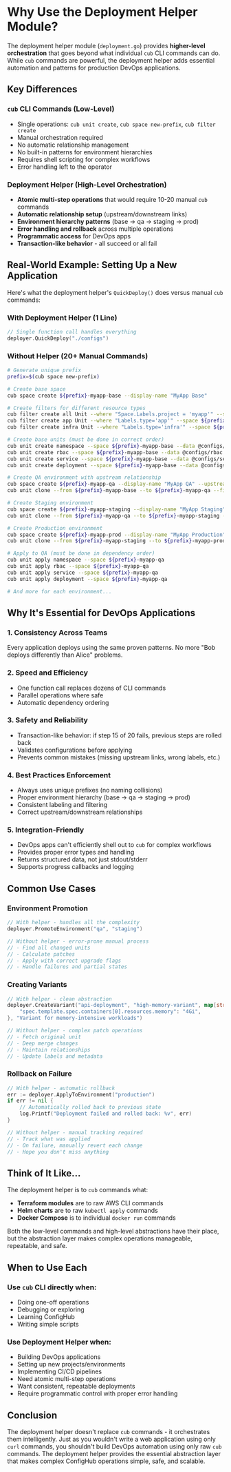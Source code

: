# Why Use the Deployment Helper Module?

The deployment helper module (`deployment.go`) provides **higher-level orchestration** that goes beyond what individual `cub` CLI commands can do. While `cub` commands are powerful, the deployment helper adds essential automation and patterns for production DevOps applications.

## Key Differences

### `cub` CLI Commands (Low-Level)
- Single operations: `cub unit create`, `cub space new-prefix`, `cub filter create`
- Manual orchestration required
- No automatic relationship management
- No built-in patterns for environment hierarchies
- Requires shell scripting for complex workflows
- Error handling left to the operator

### Deployment Helper (High-Level Orchestration)
- **Atomic multi-step operations** that would require 10-20 manual `cub` commands
- **Automatic relationship setup** (upstream/downstream links)
- **Environment hierarchy patterns** (base → qa → staging → prod)
- **Error handling and rollback** across multiple operations
- **Programmatic access** for DevOps apps
- **Transaction-like behavior** - all succeed or all fail

## Real-World Example: Setting Up a New Application

Here's what the deployment helper's `QuickDeploy()` does versus manual `cub` commands:

### With Deployment Helper (1 Line)
```go
// Single function call handles everything
deployer.QuickDeploy("./configs")
```

### Without Helper (20+ Manual Commands)
```bash
# Generate unique prefix
prefix=$(cub space new-prefix)

# Create base space
cub space create ${prefix}-myapp-base --display-name "MyApp Base"

# Create filters for different resource types
cub filter create all Unit --where "Space.Labels.project = 'myapp'" --space ${prefix}-myapp-base
cub filter create app Unit --where "Labels.type='app'" --space ${prefix}-myapp-base
cub filter create infra Unit --where "Labels.type='infra'" --space ${prefix}-myapp-base

# Create base units (must be done in correct order)
cub unit create namespace --space ${prefix}-myapp-base --data @configs/namespace.yaml
cub unit create rbac --space ${prefix}-myapp-base --data @configs/rbac.yaml
cub unit create service --space ${prefix}-myapp-base --data @configs/service.yaml
cub unit create deployment --space ${prefix}-myapp-base --data @configs/deployment.yaml

# Create QA environment with upstream relationship
cub space create ${prefix}-myapp-qa --display-name "MyApp QA" --upstream ${prefix}-myapp-base
cub unit clone --from ${prefix}-myapp-base --to ${prefix}-myapp-qa --filter app --upstream

# Create Staging environment
cub space create ${prefix}-myapp-staging --display-name "MyApp Staging" --upstream ${prefix}-myapp-qa
cub unit clone --from ${prefix}-myapp-qa --to ${prefix}-myapp-staging --filter app --upstream

# Create Production environment
cub space create ${prefix}-myapp-prod --display-name "MyApp Production" --upstream ${prefix}-myapp-staging
cub unit clone --from ${prefix}-myapp-staging --to ${prefix}-myapp-prod --filter app --upstream

# Apply to QA (must be done in dependency order)
cub unit apply namespace --space ${prefix}-myapp-qa
cub unit apply rbac --space ${prefix}-myapp-qa
cub unit apply service --space ${prefix}-myapp-qa
cub unit apply deployment --space ${prefix}-myapp-qa

# And more for each environment...
```

## Why It's Essential for DevOps Applications

### 1. **Consistency Across Teams**
Every application deploys using the same proven patterns. No more "Bob deploys differently than Alice" problems.

### 2. **Speed and Efficiency**
- One function call replaces dozens of CLI commands
- Parallel operations where safe
- Automatic dependency ordering

### 3. **Safety and Reliability**
- Transaction-like behavior: if step 15 of 20 fails, previous steps are rolled back
- Validates configurations before applying
- Prevents common mistakes (missing upstream links, wrong labels, etc.)

### 4. **Best Practices Enforcement**
- Always uses unique prefixes (no naming collisions)
- Proper environment hierarchy (base → qa → staging → prod)
- Consistent labeling and filtering
- Correct upstream/downstream relationships

### 5. **Integration-Friendly**
- DevOps apps can't efficiently shell out to `cub` for complex workflows
- Provides proper error types and handling
- Returns structured data, not just stdout/stderr
- Supports progress callbacks and logging

## Common Use Cases

### Environment Promotion
```go
// With helper - handles all the complexity
deployer.PromoteEnvironment("qa", "staging")

// Without helper - error-prone manual process
// - Find all changed units
// - Calculate patches
// - Apply with correct upgrade flags
// - Handle failures and partial states
```

### Creating Variants
```go
// With helper - clean abstraction
deployer.CreateVariant("api-deployment", "high-memory-variant", map[string]interface{}{
    "spec.template.spec.containers[0].resources.memory": "4Gi",
}, "Variant for memory-intensive workloads")

// Without helper - complex patch operations
// - Fetch original unit
// - Deep merge changes
// - Maintain relationships
// - Update labels and metadata
```

### Rollback on Failure
```go
// With helper - automatic rollback
err := deployer.ApplyToEnvironment("production")
if err != nil {
    // Automatically rolled back to previous state
    log.Printf("Deployment failed and rolled back: %v", err)
}

// Without helper - manual tracking required
// - Track what was applied
// - On failure, manually revert each change
// - Hope you don't miss anything
```

## Think of It Like...

The deployment helper is to `cub` commands what:
- **Terraform modules** are to raw AWS CLI commands
- **Helm charts** are to raw `kubectl apply` commands
- **Docker Compose** is to individual `docker run` commands

Both the low-level commands and high-level abstractions have their place, but the abstraction layer makes complex operations manageable, repeatable, and safe.

## When to Use Each

### Use `cub` CLI directly when:
- Doing one-off operations
- Debugging or exploring
- Learning ConfigHub
- Writing simple scripts

### Use Deployment Helper when:
- Building DevOps applications
- Setting up new projects/environments
- Implementing CI/CD pipelines
- Need atomic multi-step operations
- Want consistent, repeatable deployments
- Require programmatic control with proper error handling

## Conclusion

The deployment helper doesn't replace `cub` commands - it orchestrates them intelligently. Just as you wouldn't write a web application using only `curl` commands, you shouldn't build DevOps automation using only raw `cub` commands. The deployment helper provides the essential abstraction layer that makes complex ConfigHub operations simple, safe, and scalable.